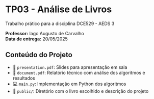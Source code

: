 # TP03 - Análise de Livros

Trabalho prático para a disciplina DCE529 - AEDS 3

**Professor:** Iago Augusto de Carvalho  
**Data de entrega:** 20/05/2025

## Conteúdo do Projeto

- 📄 `presentation.pdf`: Slides para apresentação em sala
- 📄 `document.pdf`: Relatório técnico com análise dos algoritmos e resultados
- 💻 `main.py`: Implementação em Python dos algoritmos
- 📁 `public/`: Diretório com o livro escolhido e descrição do projeto
